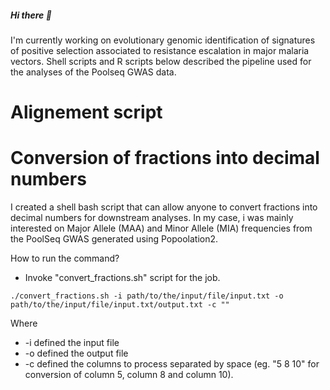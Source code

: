 ##### Hi there 👋

I'm currently working on evolutionary genomic identification of signatures of positive selection associated to resistance escalation in major malaria vectors.
Shell scripts and R scripts below described the pipeline used for the analyses of the Poolseq GWAS data.

# Alignement script


# Conversion of fractions into decimal numbers
I created a shell bash script that can allow anyone to convert fractions into decimal numbers for downstream analyses. In my case, i was mainly interested on Major Allele (MAA) and Minor Allele (MIA) frequencies from the PoolSeq GWAS generated using Popoolation2.

How to run the command?
- Invoke "convert_fractions.sh" script for the job.

  
`./convert_fractions.sh -i path/to/the/input/file/input.txt -o path/to/the/input/file/input.txt/output.txt -c ""`

Where
- -i defined the input file
- -o defined the output file
- -c defined the columns to process separated by space (eg. "5 8 10" for conversion of column 5, column 8 and column 10).

<!--
**Gadji-M/Gadji-M** is a ✨ _special_ ✨ repository because its `README.md` (this file) appears on your GitHub profile.

Here are some ideas to get you started:

- 🔭 I’m currently working on ...
- 🌱 I’m currently learning ...
- 👯 I’m looking to collaborate on ...
- 🤔 I’m looking for help with ...
- 💬 Ask me about ...
- 📫 How to reach me: ...
- 😄 Pronouns: ...
- ⚡ Fun fact: ...
-->
